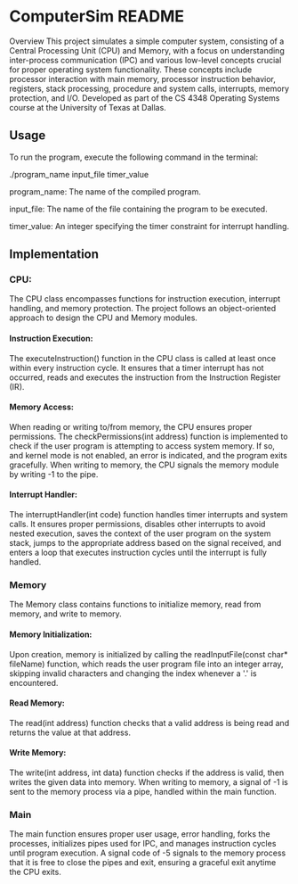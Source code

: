 # ComputerSim README

Overview
This project simulates a simple computer system, consisting of a Central Processing Unit (CPU) and Memory, with a focus on understanding inter-process communication (IPC) and various low-level concepts crucial for proper operating system functionality. These concepts include processor interaction with main memory, processor instruction behavior, registers, stack processing, procedure and system calls, interrupts, memory protection, and I/O. Developed as part of the CS 4348 Operating Systems course at the University of Texas at Dallas.

## Usage
To run the program, execute the following command in the terminal:    

./program_name input_file timer_value

program_name: The name of the compiled program.

input_file: The name of the file containing the program to be executed.

timer_value: An integer specifying the timer constraint for interrupt handling.
    
## Implementation

### CPU:
The CPU class encompasses functions for instruction execution, interrupt handling, and memory protection. The project follows an object-oriented approach to design the CPU and      Memory modules.

#### Instruction Execution:
The executeInstruction() function in the CPU class is called at least once within every instruction cycle. It ensures that a timer interrupt has not occurred, reads and             executes the instruction from the Instruction Register (IR).

#### Memory Access:
When reading or writing to/from memory, the CPU ensures proper permissions. The checkPermissions(int address) function is implemented to check if the user program is attempting     to access system memory. If so, and kernel mode is not enabled, an error is indicated, and the program exits gracefully. When writing to memory, the CPU signals the memory          module by writing -1 to the pipe.

#### Interrupt Handler:
The interruptHandler(int code) function handles timer interrupts and system calls. It ensures proper permissions, disables other interrupts to avoid nested execution, saves the     context of the user program on the system stack, jumps to the appropriate address based on the signal received, and enters a loop that executes instruction cycles until the         interrupt is fully handled.

### Memory
The Memory class contains functions to initialize memory, read from memory, and write to memory.

#### Memory Initialization:
Upon creation, memory is initialized by calling the readInputFile(const char* fileName) function, which reads the user program file into an integer array, skipping invalid          characters and changing the index whenever a '.' is encountered.

#### Read Memory:
The read(int address) function checks that a valid address is being read and returns the value at that address.

#### Write Memory:
The write(int address, int data) function checks if the address is valid, then writes the given data into memory. When writing to memory, a signal of -1 is sent to the memory       process via a pipe, handled within the main function.

### Main
The main function ensures proper user usage, error handling, forks the processes, initializes pipes used for IPC, and manages instruction cycles until program execution. A          signal code of -5 signals to the memory process that it is free to close the pipes and exit, ensuring a graceful exit anytime the CPU exits.
